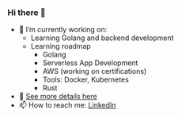 ### Hi there 👋

- 🔭 I’m currently working on:
  - Learning Golang and backend development
  - Learning roadmap
    - Golang
    - Serverless App Development 
    - AWS (working on certifications)
    - Tools: Docker, Kubernetes
    - Rust
- 💼 [See more details here](https://github.com/bhavik3210/bhavik3210/blob/main/RESUME.md)
- 📫 How to reach me: [LinkedIn](https://www.linkedin.com/in/bhavik3210)
